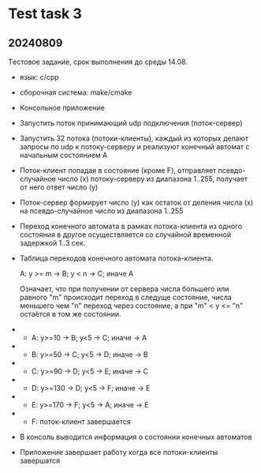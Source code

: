 Test task 3
===========

20240809
--------

Tестовое задание, срок выполнения до среды 14.08.

-  язык: с/cpp

-  сборочная система: make/cmake

-  Консольное приложение

-  Запустить поток принимающий udp подключения (поток-сервер)

-  Запустить 32 потока (потоки-клиенты),
   каждый из которых делают запросы по udp
   к потоку-серверу и реализуют конечный автомат
   с начальным состоянием A

-  Поток-клиент попадая в состояние (кроме F),
   отправляет псевдо-случайное число (x)
   потоку-серверу из диапазона 1..255,
   получает от него ответ число (y)

-  Поток-сервер формирует число (у)
   как остаток от деления числа (x)
   на псевдо-случайное число из диапазона 1..255

-  Переход конечного автомата в рамках потока-клиента
   из одного состояния в другое осуществляется
   со случайной временной задержкой 1..3 сек.

-  Таблица переходов конечного автомата потока-клиента. 
   
      A: y >= m -> B; y < n -> C; иначе A
   
   Означает, что при получении от сервера числа
   большего или равного "m" происходит переход в следуще  состояние, 
   числа меньшего чем "n" переход через состояние,
   а при "m" < y <= "n" остаётся в том же состоянии.

- - A: y>=10  -> B; y<5 -> C; иначе -> A

- - B: y>=50  -> C; y<5 -> D; иначе -> B

- - C: y>=90  -> D; y<5 -> E; иначе -> C

- - D: y>=130 -> D; y<5 -> F; иначе -> E

- - E: y>=170 -> F; y<5 -> A; иначе -> E

- - F: поток-клиент завершается

-  В консоль выводится информация о состоянии конечных автоматов
-  Приложение завершает работу когда все потоки-клиенты завершатся

